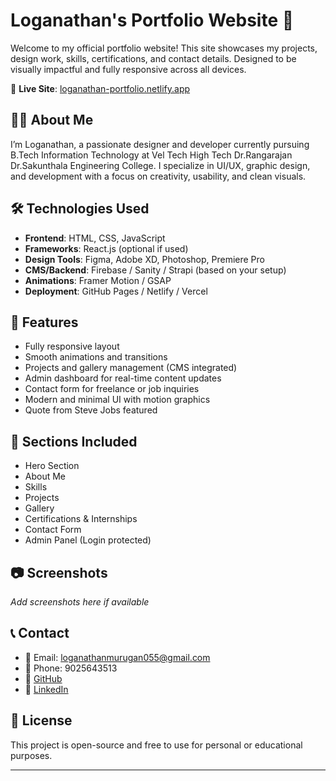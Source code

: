 # Loganathan's Portfolio Website 🎨

Welcome to my official portfolio website! This site showcases my projects, design work, skills, certifications, and contact details. Designed to be visually impactful and fully responsive across all devices.

🔗 **Live Site**: [loganathan-portfolio.netlify.app](https://loganathan-portfolio.netlify.app/)

## 👨‍💻 About Me
I’m Loganathan, a passionate designer and developer currently pursuing B.Tech Information Technology at Vel Tech High Tech Dr.Rangarajan Dr.Sakunthala Engineering College. I specialize in UI/UX, graphic design, and development with a focus on creativity, usability, and clean visuals.

## 🛠️ Technologies Used
- **Frontend**: HTML, CSS, JavaScript
- **Frameworks**: React.js (optional if used)
- **Design Tools**: Figma, Adobe XD, Photoshop, Premiere Pro
- **CMS/Backend**: Firebase / Sanity / Strapi (based on your setup)
- **Animations**: Framer Motion / GSAP
- **Deployment**: GitHub Pages / Netlify / Vercel

## 📁 Features
- Fully responsive layout
- Smooth animations and transitions
- Projects and gallery management (CMS integrated)
- Admin dashboard for real-time content updates
- Contact form for freelance or job inquiries
- Modern and minimal UI with motion graphics
- Quote from Steve Jobs featured

## 📌 Sections Included
- Hero Section
- About Me
- Skills
- Projects
- Gallery
- Certifications & Internships
- Contact Form
- Admin Panel (Login protected)

## 📷 Screenshots
_Add screenshots here if available_

## 📞 Contact
- 📧 Email: loganathanmurugan055@gmail.com  
- 📱 Phone: 9025643513  
- 🔗 [GitHub](https://github.com/loga077)  
- 🔗 [LinkedIn](https://linkedin.com/in/loga-nathan)

## 📜 License
This project is open-source and free to use for personal or educational purposes.

---

